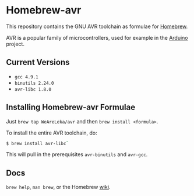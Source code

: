 Homebrew-avr
============

This repository contains the GNU AVR toolchain as formulae for
[Homebrew][].

AVR is a popular family of microcontrollers, used for example in the
[Arduino][] project.

Current Versions
----------------

- `gcc 4.9.1`
- `binutils 2.24.0`
- `avr-libc 1.8.0`

Installing Homebrew-avr Formulae
--------------------------------

Just `brew tap WeAreLeka/avr` and then `brew install <formula>`.

To install the entire AVR toolchain, do:

```Bash
$ brew install avr-libc`
```

This will pull in the prerequisites `avr-binutils` and `avr-gcc`.

Docs
----

`brew help`, `man brew`, or the Homebrew [wiki][].

  [Homebrew]: https://github.com/mxcl/homebrew
  [Arduino]: http://arduino.cc
  [wiki]: http://wiki.github.com/mxcl/homebrew
